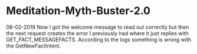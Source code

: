 # Meditation-Myth-Buster-2.0

08-02-2019
Now I got the welcome message to read out correctly but then the next request creates the error I previously had where it just replies with GET_FACT_MESSAGEFACTS. According to the logs something is wrong with the GetNewFactIntent. 